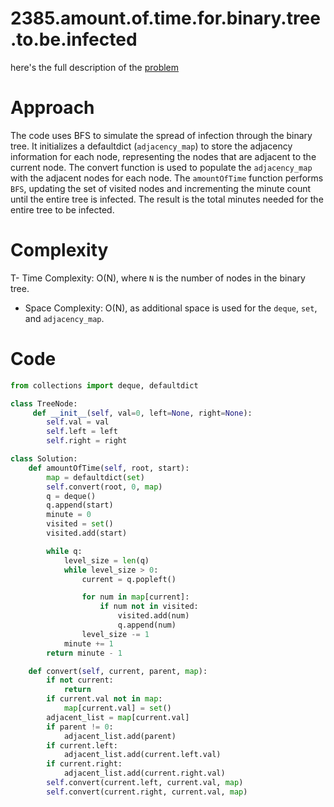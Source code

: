 # 2385.amount.of.time.for.binary.tree.to.be.infected

here's the full description of the [problem](https://leetcode.com/problems/amount-of-time-for-binary-tree-to-be-infected/description/?envType=daily-question&envId=2024-01-10)

# Approach 

The code uses BFS to simulate the spread of infection through the binary tree.
It initializes a defaultdict (`adjacency_map`) to store the adjacency information for each node, representing the nodes that are adjacent to the current node.
The convert function is used to populate the `adjacency_map` with the adjacent nodes for each node.
The `amountOfTime` function performs `BFS`, updating the set of visited nodes and incrementing the minute count until the entire tree is infected.
The result is the total minutes needed for the entire tree to be infected.

# Complexity

T- Time Complexity: O(N), where `N` is the number of nodes in the binary tree.
- Space Complexity: O(N), as additional space is used for the `deque`, `set`, and `adjacency_map`.

# Code 

```Python
from collections import deque, defaultdict

class TreeNode:
     def __init__(self, val=0, left=None, right=None):
        self.val = val
        self.left = left
        self.right = right

class Solution:
    def amountOfTime(self, root, start):
        map = defaultdict(set)
        self.convert(root, 0, map)
        q = deque()
        q.append(start)
        minute = 0
        visited = set()
        visited.add(start)

        while q:
            level_size = len(q)
            while level_size > 0:
                current = q.popleft()

                for num in map[current]:
                    if num not in visited:
                        visited.add(num)
                        q.append(num)
                level_size -= 1
            minute += 1
        return minute - 1

    def convert(self, current, parent, map):
        if not current:
            return
        if current.val not in map:
            map[current.val] = set()
        adjacent_list = map[current.val]
        if parent != 0:
            adjacent_list.add(parent)
        if current.left:
            adjacent_list.add(current.left.val)
        if current.right:
            adjacent_list.add(current.right.val)
        self.convert(current.left, current.val, map)
        self.convert(current.right, current.val, map)
```